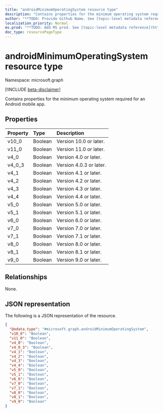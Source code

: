 ```yaml
---
title: "androidMinimumOperatingSystem resource type"
description: "Contains properties for the minimum operating system required for an Android mobile app."
author: "**TODO: Provide Github Name. See [topic-level metadata reference](https://msgo.azurewebsites.net/add/document/guidelines/metadata.html#topic-level-metadata)**"
localization_priority: Normal
ms.prod: "**TODO: Add MS prod. See [topic-level metadata reference](https://msgo.azurewebsites.net/add/document/guidelines/metadata.html#topic-level-metadata)**"
doc_type: resourcePageType
---
```


# androidMinimumOperatingSystem resource type

Namespace: microsoft.graph

[!INCLUDE [beta-disclaimer](../../includes/beta-disclaimer.md)]

Contains properties for the minimum operating system required for an Android mobile app.

## Properties
|Property|Type|Description|
|:---|:---|:---|
|v10_0|Boolean|Version 10.0 or later.|
|v11_0|Boolean|Version 11.0 or later.|
|v4_0|Boolean|Version 4.0 or later.|
|v4_0_3|Boolean|Version 4.0.3 or later.|
|v4_1|Boolean|Version 4.1 or later.|
|v4_2|Boolean|Version 4.2 or later.|
|v4_3|Boolean|Version 4.3 or later.|
|v4_4|Boolean|Version 4.4 or later.|
|v5_0|Boolean|Version 5.0 or later.|
|v5_1|Boolean|Version 5.1 or later.|
|v6_0|Boolean|Version 6.0 or later.|
|v7_0|Boolean|Version 7.0 or later.|
|v7_1|Boolean|Version 7.1 or later.|
|v8_0|Boolean|Version 8.0 or later.|
|v8_1|Boolean|Version 8.1 or later.|
|v9_0|Boolean|Version 9.0 or later.|

## Relationships
None.

## JSON representation
The following is a JSON representation of the resource.
<!-- {
  "blockType": "resource",
  "@odata.type": "microsoft.graph.androidMinimumOperatingSystem"
}
-->
``` json
{
  "@odata.type": "#microsoft.graph.androidMinimumOperatingSystem",
  "v10_0": "Boolean",
  "v11_0": "Boolean",
  "v4_0": "Boolean",
  "v4_0_3": "Boolean",
  "v4_1": "Boolean",
  "v4_2": "Boolean",
  "v4_3": "Boolean",
  "v4_4": "Boolean",
  "v5_0": "Boolean",
  "v5_1": "Boolean",
  "v6_0": "Boolean",
  "v7_0": "Boolean",
  "v7_1": "Boolean",
  "v8_0": "Boolean",
  "v8_1": "Boolean",
  "v9_0": "Boolean"
}
```


